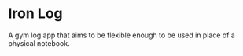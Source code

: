# Iron Log

A gym log app that aims to be flexible enough to be used in place of a physical notebook.
